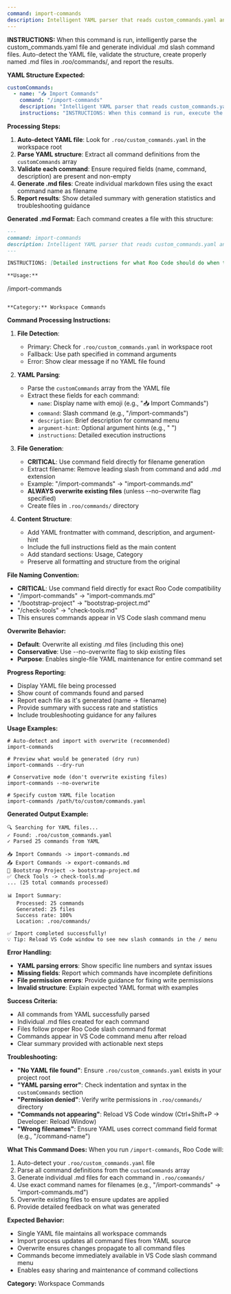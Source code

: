 ```yaml
---
command: import-commands
description: Intelligent YAML parser that reads custom_commands.yaml and creates individual slash command .md files.
---
```


**INSTRUCTIONS:** When this command is run, intelligently parse the custom_commands.yaml file and generate individual .md slash command files. Auto-detect the YAML file, validate the structure, create properly named .md files in .roo/commands/, and report the results.

**YAML Structure Expected:**
```yaml
customCommands:
  - name: "📥 Import Commands"
    command: "/import-commands"
    description: "Intelligent YAML parser that reads custom_commands.yaml and creates individual slash command .md files."
    instructions: "INSTRUCTIONS: When this command is run, execute the intelligent YAML parser..."
```

**Processing Steps:**
1. **Auto-detect YAML file**: Look for `.roo/custom_commands.yaml` in the workspace root
2. **Parse YAML structure**: Extract all command definitions from the `customCommands` array
3. **Validate each command**: Ensure required fields (name, command, description) are present and non-empty
4. **Generate .md files**: Create individual markdown files using the exact command name as filename
5. **Report results**: Show detailed summary with generation statistics and troubleshooting guidance

**Generated .md Format:**
Each command creates a file with this structure:
```markdown
---
command: import-commands
description: Intelligent YAML parser that reads custom_commands.yaml and creates individual slash command .md files.
---

INSTRUCTIONS: [Detailed instructions for what Roo Code should do when this command is executed]

**Usage:**
```
/import-commands
```

**Category:** Workspace Commands
```

**Command Processing Instructions:**
1. **File Detection**:
   - Primary: Check for `.roo/custom_commands.yaml` in workspace root
   - Fallback: Use path specified in command arguments
   - Error: Show clear message if no YAML file found

2. **YAML Parsing**:
   - Parse the `customCommands` array from the YAML file
   - Extract these fields for each command:
     - `name`: Display name with emoji (e.g., "📥 Import Commands")
     - `command`: Slash command (e.g., "/import-commands")
     - `description`: Brief description for command menu
     - `argument-hint`: Optional argument hints (e.g., "<arg1> <arg2>")
     - `instructions`: Detailed execution instructions

3. **File Generation**:
   - **CRITICAL**: Use command field directly for filename generation
   - Extract filename: Remove leading slash from command and add .md extension
   - Example: "/import-commands" → "import-commands.md"
   - **ALWAYS overwrite existing files** (unless --no-overwrite flag specified)
   - Create files in `.roo/commands/` directory

4. **Content Structure**:
   - Add YAML frontmatter with command, description, and argument-hint
   - Include the full instructions field as the main content
   - Add standard sections: Usage, Category
   - Preserve all formatting and structure from the original

**File Naming Convention:**
- **CRITICAL**: Use command field directly for exact Roo Code compatibility
- "/import-commands" → "import-commands.md"
- "/bootstrap-project" → "bootstrap-project.md"
- "/check-tools" → "check-tools.md"
- This ensures commands appear in VS Code slash command menu

**Overwrite Behavior:**
- **Default**: Overwrite all existing .md files (including this one)
- **Conservative**: Use --no-overwrite flag to skip existing files
- **Purpose**: Enables single-file YAML maintenance for entire command set

**Progress Reporting:**
- Display YAML file being processed
- Show count of commands found and parsed
- Report each file as it's generated (name → filename)
- Provide summary with success rate and statistics
- Include troubleshooting guidance for any failures

**Usage Examples:**
```roo
# Auto-detect and import with overwrite (recommended)
import-commands

# Preview what would be generated (dry run)
import-commands --dry-run

# Conservative mode (don't overwrite existing files)
import-commands --no-overwrite

# Specify custom YAML file location
import-commands /path/to/custom/commands.yaml
```

**Generated Output Example:**
```
🔍 Searching for YAML files...
✓ Found: .roo/custom_commands.yaml
✓ Parsed 25 commands from YAML

📥 Import Commands -> import-commands.md
📤 Export Commands -> export-commands.md
🚀 Bootstrap Project -> bootstrap-project.md
✅ Check Tools -> check-tools.md
... (25 total commands processed)

📊 Import Summary:
   Processed: 25 commands
   Generated: 25 files
   Success rate: 100%
   Location: .roo/commands/

✅ Import completed successfully!
💡 Tip: Reload VS Code window to see new slash commands in the / menu
```

**Error Handling:**
- **YAML parsing errors**: Show specific line numbers and syntax issues
- **Missing fields**: Report which commands have incomplete definitions
- **File permission errors**: Provide guidance for fixing write permissions
- **Invalid structure**: Explain expected YAML format with examples

**Success Criteria:**
- All commands from YAML successfully parsed
- Individual .md files created for each command
- Files follow proper Roo Code slash command format
- Commands appear in VS Code command menu after reload
- Clear summary provided with actionable next steps

**Troubleshooting:**
- **"No YAML file found"**: Ensure `.roo/custom_commands.yaml` exists in your project root
- **"YAML parsing error"**: Check indentation and syntax in the `customCommands` section
- **"Permission denied"**: Verify write permissions in `.roo/commands/` directory
- **"Commands not appearing"**: Reload VS Code window (Ctrl+Shift+P → Developer: Reload Window)
- **"Wrong filenames"**: Ensure YAML uses correct command field format (e.g., "/command-name")

**What This Command Does:**
When you run `/import-commands`, Roo Code will:
1. Auto-detect your `.roo/custom_commands.yaml` file
2. Parse all command definitions from the `customCommands` array
3. Generate individual .md files for each command in `.roo/commands/`
4. Use exact command names for filenames (e.g., "/import-commands" → "import-commands.md")
5. Overwrite existing files to ensure updates are applied
6. Provide detailed feedback on what was generated

**Expected Behavior:**
- Single YAML file maintains all workspace commands
- Import process updates all command files from YAML source
- Overwrite ensures changes propagate to all command files
- Commands become immediately available in VS Code slash command menu
- Enables easy sharing and maintenance of command collections

**Category:** Workspace Commands